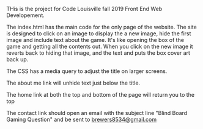 THis is the project for Code Louisville fall 2019 Front End Web Developement.

The index.html has the main code for the only page of the website.  The site is designed to click on an image to display the a new image,
hide the first image and include text about the game.  It's like opening the box of the game and getting all the contents out.  When you
click on the new image it reverts back to hiding that image, and the text and puts the box cover art back up.  

The CSS has a media query to adjust the title on larger screens.  

The about me link will unhide text just below the title. 

The home link at both the top and bottom of the page will return you to the top

The contact link should open an email with the subject line "Blind Board Gaming Question" and be sent to brewers8534@gmail.com

